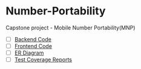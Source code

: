 # Number-Portability
Capstone project - Mobile Number Portability(MNP)

- [ ] [Backend Code](#(https://github.com/Ameena-Juhi/Number-Portability/tree/main/DonorOperator/src))
- [ ] [Frontend Code](#frontend-code)
- [ ] [ER Diagram](#er-diagram)
- [ ] [Test Coverage Reports](#test-coverage-reports)
